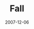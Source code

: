 ---
layout: music 
title: "Fall"
series: "Seasons"
date: 2007-12-06 
description: "We�re designed for a certain rhythm. Work, rest, play, change and growth are all part of this rhythm. We feel the reality of this cycle in our bodies and we see it in nature around us. In this series we�ll look at what we can learn about healthy living from the real-time lessons of Fall, Winter, Spring and Summer."
audio: "http://www.crossroads.net/audio/2007/2007_08_Seasons/Seasons_01_Fall_10_14_07_Todd_Henry.mp3"
audio-duration: "38:52"
src: "http://www.crossroads.net/players/media/mediumHz/bigscreen.seasons.jpg"
---